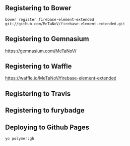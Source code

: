 ## Registering to Bower

`bower register firebase-element-extended git://github.com/MeTaNoV/firebase-element-extended.git`

## Registering to Gemnasium

https://gemnasium.com/MeTaNoV/

## Registering to Waffle

https://waffle.io/MeTaNoV/firebase-element-extended

## Registering to Travis

## Registering to furybadge

## Deploying to Github Pages

`yo polymer:gh`
